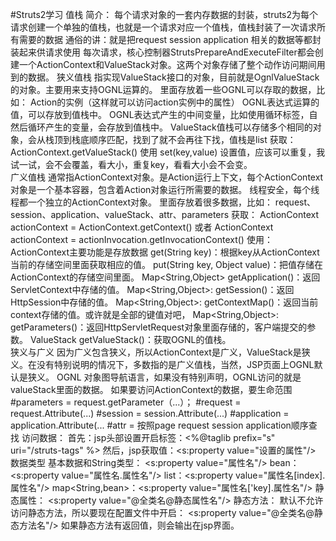 #Struts2学习
值栈
    简介：
        每个请求对象的一套内存数据的封装，struts2为每个请求创建一个单独的值栈，也就是一个请求对应一个值栈，值栈封装了一次请求所有需要的数据
        通俗的讲：就是把request session application 相关的数据等都封装起来供请求使用
        每次请求，核心控制器StrutsPrepareAndExecuteFilter都会创建一个ActionContext和ValueStack对象。这两个对象存储了整个动作访问期间用到的数据。
    狭义值栈
        指实现ValueStack接口的对象，目前就是OgnlValueStack的对象。主要用来支持OGNL运算的。
        里面存放着一些OGNL可以存取的数据，比如：
            Action的实例（这样就可以访问action实例中的属性）
            OGNL表达式运算的值，可以存放到值栈中。
            OGNL表达式产生的中间变量，比如使用循环标签，自然后循环产生的变量，会存放到值栈中。
        ValueStack值栈可以存储多个相同的对象，会从栈顶到栈底顺序匹配，找到了就不会再往下找，值栈是list
        获取：
            ActionContext.getValueStack()
        使用
            set(key,value)  设置值，应该可以重复，我试一试，会不会覆盖，看大小，重复key，看看大小会不会变。    
    广义值栈
        通常指ActionContext对象。是Action运行上下文，每个ActionContext对象是一个基本容器，包含着Action对象运行所需要的数据。
        线程安全，每个线程都一个独立的ActionContext对象。
        里面存放着很多数据，比如：
            request、session、application、valueStack、attr、parameters
        获取：
            ActionContext actionContext = ActionContext.getContext()
            或者
            ActionContext actionContext = actionInvocation.getInvocationContext()
        使用：ActionContext主要功能是存放数据
            get(String key)：根据key从ActionContext当前的存储空间里面获取相应的值。
            put(String key, Object value)：把值存储在ActionContext的存储空间里面。
            Map<String,Object> getApplication()：返回ServletContext中存储的值。
            Map<String,Object>: getSession()：返回HttpSession中存储的值。
            Map<String,Object>: getContextMap()：返回当前context存储的值。或许就是全部的键值对吧，
            Map<String,Object>: getParameters()：返回HttpServletRequest对象里面存储的，客户端提交的参数。
            ValueStack getValueStack()：获取OGNL的值栈。       
    狭义与广义
        因为广义包含狭义，所以ActionContext是广义，ValueStack是狭义。在没有特别说明的情况下，多数指的是广义值栈，当然，JSP页面上OGNL默认是狭义。
    OGNL
        对象图导航语言，如果没有特别声明，OGNL访问的就是valueStack里面的数据。
        如果要访问ActionContext的数据，要生命范围 
            #parameters  = request.getParameter（...）；
            #request  =  request.Attribute(...)
            #session   =  session.Attribute(...)
            #application   =  application.Attribute(...
            #attr = 按照page request session application顺序查找
        访问数据：
            首先：jsp头部设置开启标签：<%@taglib prefix="s" uri="/struts-tags" %>
            然后，jsp获取值：<s:property value="设置的属性"/>
        数据类型
            基本数据和String类型： <s:property value="属性名"/>
            bean： <s:property value="属性名.属性名"/>
            list<bean>：<s:property value="属性名[index].属性名"/>
            map<String,bean>：<s:property value="属性名['key].属性名"/>
            静态属性：
                <s:property value="@全类名@静态属性名"/>
            静态方法：
                默认不允许访问静态方法，所以要现在配置文件中开启：
                <constant name="struts.ognl.allowStaticMethodAccess" value="true"></constant> 
                <s:property value="@全类名@静态方法名"/> 如果静态方法有返回值，则会输出在jsp界面。
        